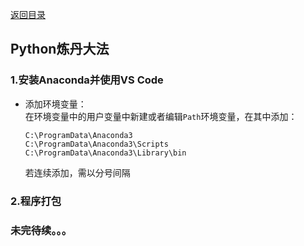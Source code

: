 [返回目录](../../catalogue.md)
## Python炼丹大法
### 1.安装Anaconda并使用VS Code  
+ 添加环境变量：  
  在环境变量中的用户变量中新建或者编辑`Path`环境变量，在其中添加：
    ```  
    C:\ProgramData\Anaconda3
    C:\ProgramData\Anaconda3\Scripts 
    C:\ProgramData\Anaconda3\Library\bin
    ```  

  若连续添加，需以分号间隔  

### 2.程序打包
### 未完待续。。。  